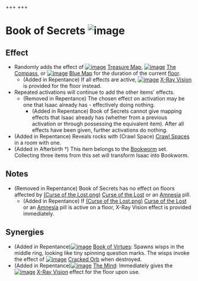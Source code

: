 +++
+++

 # Book of Secrets ![image](/image/Book_of_Secrets.png) 

Effect
--------


* Randomly adds the effect of [![image](/image/Treasure_Map.png)](/wiki/Treasure_Map "Treasure Map") [Treasure Map](/wiki/Treasure_Map "Treasure Map"), [![image](/image/The_Compass.png)](/wiki/The_Compass "The Compass") [The Compass](/wiki/The_Compass "The Compass"), or [![image](/image/Blue_Map.png)](/wiki/Blue_Map "Blue Map") [Blue Map](/wiki/Blue_Map "Blue Map") for the duration of the current [floor](/wiki/Chapters "Chapters").
	+ (Added in Repentance) If all effects are active, [![image](/image/X-Ray_Vision.png)](/wiki/X-Ray_Vision "X-Ray Vision") [X-Ray Vision](/wiki/X-Ray_Vision "X-Ray Vision") is provided for the floor instead.
* Repeated activations will continue to add the other items' effects.
	+ (Removed in Repentance) The chosen effect on activation may be one that Isaac already has - effectively doing nothing.
		- (Added in Repentance) Book of Secrets cannot give mapping effects that Isaac already has (whether from a previous activation or through possessing the equivalent item). After all effects have been given, further activations do nothing.
* (Added in Repentance) Reveals rocks with (Crawl Space) [Crawl Spaces](/wiki/Crawl_Space "Crawl Space") in a room with one.
* (Added in Afterbirth †) This item belongs to the [Bookworm](/wiki/Bookworm "Bookworm") set. Collecting three items from this set will transform Isaac into Bookworm.


Notes
-------


* (Removed in Repentance) Book of Secrets has no effect on floors affected by [(Curse of the Lost.png)](https://static.wikia.nocookie.net/bindingofisaacre_gamepedia/images/e/e2/Curse_of_the_Lost.png/revision/latest?cb=20211023085107) [Curse of the Lost](/wiki/Curses "Curses") or an [Amnesia](/wiki/Amnesia "Amnesia") pill.
	+ (Added in Repentance) If [(Curse of the Lost.png)](https://static.wikia.nocookie.net/bindingofisaacre_gamepedia/images/e/e2/Curse_of_the_Lost.png/revision/latest?cb=20211023085107) [Curse of the Lost](/wiki/Curses "Curses") or an [Amnesia](/wiki/Amnesia "Amnesia") pill is active on a floor, X-Ray Vision effect is provided immediately.


Synergies
-----------


* (Added in Repentance)[![image](/image/Book_of_Virtues.png)](/wiki/Book_of_Virtues "Book of Virtues") [Book of Virtues](/wiki/Book_of_Virtues "Book of Virtues"): Spawns wisps in the middle ring, looking like tiny spinning question marks. The wisps invoke the effect of [![image](/image/Cracked_Orb.png)](/wiki/Cracked_Orb "Cracked Orb") [Cracked Orb](/wiki/Cracked_Orb "Cracked Orb") when destroyed.
* (Added in Repentance)[![image](/image/The_Mind.png)](/wiki/The_Mind "The Mind") [The Mind](/wiki/The_Mind "The Mind"): Immediately gives the [![image](/image/X-Ray_Vision.png)](/wiki/X-Ray_Vision "X-Ray Vision") [X-Ray Vision](/wiki/X-Ray_Vision "X-Ray Vision") effect for the floor upon use.


